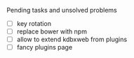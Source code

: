 Pending tasks and unsolved problems
- [ ] key rotation
- [ ] replace bower with npm
- [ ] allow to extend kdbxweb from plugins
- [ ] fancy plugins page